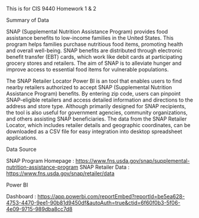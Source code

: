 This is for CIS 9440 Homework 1 & 2


Summary of Data

SNAP (Supplemental Nutrition Assistance Program) provides food assistance benefits to low-income families in the United States. This program helps families purchase nutritious food items, promoting health and overall well-being. SNAP benefits are distributed through electronic benefit transfer (EBT) cards, which work like debit cards at participating grocery stores and retailers. The aim of SNAP is to alleviate hunger and improve access to essential food items for vulnerable populations.

The SNAP Retailer Locator Power BI is an tool that enables users to find nearby retailers authorized to accept SNAP (Supplemental Nutrition Assistance Program) benefits. By entering zip code, users can pinpoint SNAP-eligible retailers and access detailed information and directions to the address and store type. Although primarily designed for SNAP recipients, the tool is also useful for government agencies, community organizations, and others assisting SNAP beneficiaries. The data from the SNAP Retailer Locator, which includes retailer details and geographic coordinates, can be downloaded as a CSV file for easy integration into desktop spreadsheet applications.


Data Source

SNAP Program Homepage : https://www.fns.usda.gov/snap/supplemental-nutrition-assistance-program
SNAP Retailer Data : https://www.fns.usda.gov/snap/retailer/data


Power BI 

Dashboard : https://app.powerbi.com/reportEmbed?reportId=be5ea628-4753-4470-9ee1-90b81d9450df&autoAuth=true&ctid=6f60f0b3-5f06-4e09-9715-989dba8cc7d8